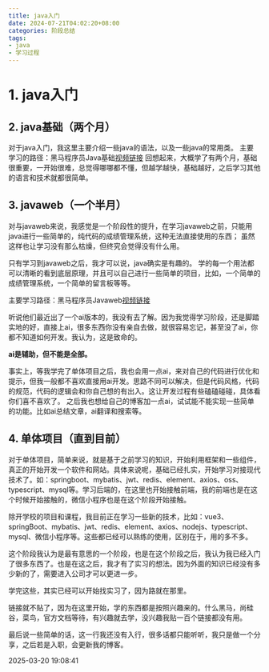 ```yaml
---
title: java入门
date: 2024-07-21T04:02:20+08:00
categories: 阶段总结
tags:
- java
- 学习过程
---
```

# 1. java入门
## 2. java基础（两个月）
对于java入门，我这里主要介绍一些java的语法，以及一些java的常用类。
主要学习的路径：黑马程序员Java基础[视频链接](https://www.bilibili.com/video/BV17F411T7Ao/?spm_id_from=333.337.search-card.all.click&vd_source=05a13de36acabb86d2e8a4290b817d96)
回想起来，大概学了有两个月，基础很重要，一开始很难，总觉得哪哪都不懂，但越学越快，基础越好，之后学习其他的语言和技术就都很简单。

## 3. javaweb（一个半月）
对与javaweb来说，我感觉是一个阶段性的提升，在学习javaweb之前，只能用java进行一些简单的，纯代码的成绩管理系统，这种无法直接使用的东西；
虽然这样也让学习没有那么枯燥，但终究会觉得没有什么用。

只有学习到javaweb之后，我才可以说，java确实是有趣的。
学的每一个用法都可以清晰的看到底层原理，并且可以自己进行一些简单的项目，比如，一个简单的成绩管理系统，一个简单的留言板等等。

主要学习路径：黑马程序员Javaweb[视频链接](https://www.bilibili.com/video/BV1yGydYEE3H/?vd_source=05a13de36acabb86d2e8a4290b817d96)

听说他们最近出了一个ai版本的，我没有去了解。因为我觉得学习阶段，还是脚踏实地的好，直接上ai，很多东西你没有亲自去做，就很容易忘记，甚至没了ai，你都不知道如何开发。我认为，这是致命的。

**ai是辅助，但不能是全部。**

事实上，等我学完了单体项目之后，我也会用一点ai，来对自己的代码进行优化和提示，但我一般都不喜欢直接用ai开发。思路不同可以解决，但是代码风格，代码的规范，代码的逻辑会和你自己想的有出入。这让开发过程有些磕磕碰碰，具体看你们喜不喜欢了。
之后我也想给自己的博客加一点ai，试试能不能实现一些简单的功能。比如ai总结文章，ai翻译和搜索等。


## 4. 单体项目（直到目前）
对于单体项目，简单来说，就是基于之前学习的知识，开始利用框架和一些组件，真正的开始开发一个软件和网站。具体来说呢，基础已经扎实，开始学习对接现代技术了。如：springboot、mybatis、jwt、redis、element、axios、oss、typescript、mysql等。学习后端的，在这里也开始接触前端，我的前端也是在这个时候开始接触的，微信小程序也是在这个阶段开始接触。

除开学校的项目和课程，我目前正在学习一些新的技术，比如：vue3、springBoot、mybatis、jwt、redis、element、axios、nodejs、typescript、mysql、微信小程序等。这些都已经可以熟练的使用，区别在于，用的多不多。

这个阶段我认为是最有意思的一个阶段，也是在这个阶段之后，我认为我已经入门了很多东西了。也是在这之后，我才有了实习的想法。因为外面的知识已经没有多少新的了，需要进入公司才可以更进一步。

学完这些，其实已经可以开始找实习了，因为路就在那里。

链接就不贴了，因为在这里开始，学的东西都是按照兴趣来的。什么黑马，尚硅谷，菜鸟，官方文档等待，有兴趣就去学，没兴趣我贴一百个链接都没有用。

最后说一些简单的话，这一行我还没有入行，很多话都只能听听，我只是做一个分享，之后若是入职，会更新我的博客。

2025-03-20 19:08:41
